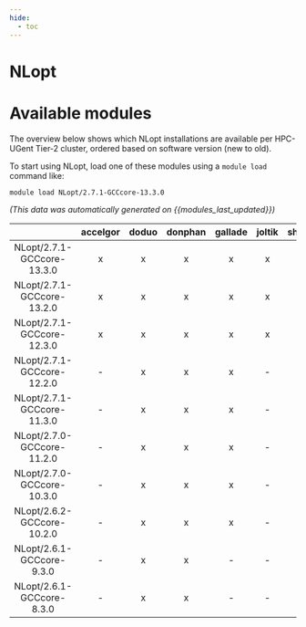 ```yaml
---
hide:
  - toc
---
```


NLopt
=====

# Available modules


The overview below shows which NLopt installations are available per HPC-UGent Tier-2 cluster, ordered based on software version (new to old).

To start using NLopt, load one of these modules using a `module load` command like:

```shell
module load NLopt/2.7.1-GCCcore-13.3.0
```

*(This data was automatically generated on {{modules_last_updated}})*  

| |accelgor|doduo|donphan|gallade|joltik|shinx|
| :---: | :---: | :---: | :---: | :---: | :---: | :---: |
|NLopt/2.7.1-GCCcore-13.3.0|x|x|x|x|x|x|
|NLopt/2.7.1-GCCcore-13.2.0|x|x|x|x|x|x|
|NLopt/2.7.1-GCCcore-12.3.0|x|x|x|x|x|x|
|NLopt/2.7.1-GCCcore-12.2.0|-|x|x|x|-|x|
|NLopt/2.7.1-GCCcore-11.3.0|-|x|x|x|-|-|
|NLopt/2.7.0-GCCcore-11.2.0|-|x|x|x|-|-|
|NLopt/2.7.0-GCCcore-10.3.0|-|x|x|x|-|-|
|NLopt/2.6.2-GCCcore-10.2.0|-|x|x|x|-|-|
|NLopt/2.6.1-GCCcore-9.3.0|-|x|x|-|-|-|
|NLopt/2.6.1-GCCcore-8.3.0|-|x|x|-|-|-|
